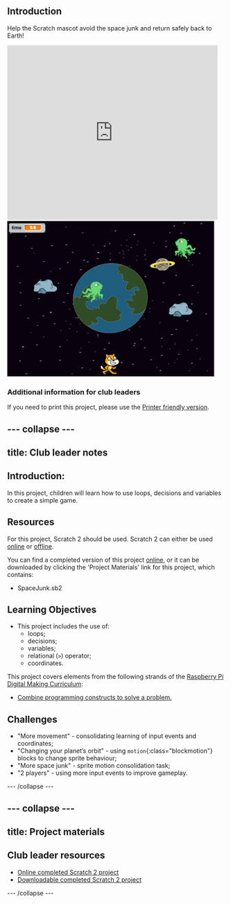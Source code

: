 ## Introduction

Help the Scratch mascot avoid the space junk and return safely back to Earth!

<div class="scratch-preview">
  <iframe allowtransparency="true" width="485" height="402" src="https://scratch.mit.edu/projects/embed/59295958/?autostart=false" frameborder="0"></iframe>
  <img src="images/sj-final.png">
</div>

### Additional information for club leaders

If you need to print this project, please use the [Printer friendly version](https://projects.raspberrypi.org/en/projects/space-junk/print).


--- collapse ---
---
title: Club leader notes
---


## Introduction:
In this project, children will learn how to use loops, decisions and variables to create a simple game.

## Resources
For this project, Scratch 2 should be used. Scratch 2 can either be used <a href="http://scratch.mit.edu/projects/editor/">online</a> or <a href="http://scratch.mit.edu/scratch2download/">offline</a>.

You can find a completed version of this project <a href="http://scratch.mit.edu/projects/59295958/#editor">online</a>, or it can be downloaded by clicking the 'Project Materials' link for this project, which contains:

+ SpaceJunk.sb2

## Learning Objectives
+ This project includes the use of:
	+ loops;
	+ decisions;
	+ variables;
	+ relational (`>`) operator;
	+ coordinates.

This project covers elements from the following strands of the [Raspberry Pi Digital Making Curriculum](http://rpf.io/curriculum):

+ [Combine programming constructs to solve a problem.](https://www.raspberrypi.org/curriculum/programming/builder)

## Challenges
+ "More movement" - consolidating learning of input events and coordinates;
+ "Changing your planet’s orbit" - using `motion`{:class="blockmotion"} blocks to change sprite behaviour;
+ "More space junk" - sprite motion consolidation task;
+ "2 players" - using more input events to improve gameplay.

--- /collapse ---


--- collapse ---
---
title: Project materials
---


## Club leader resources
* [Online completed Scratch 2 project](http://scratch.mit.edu/projects/59295958/#editor)
* [Downloadable completed Scratch 2 project](resources/SpaceJunk.sb2)

--- /collapse ---